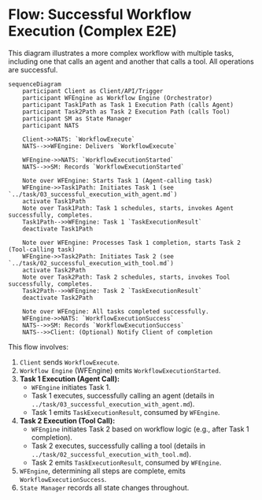 # Flow: Successful Workflow Execution (Complex E2E)

This diagram illustrates a more complex workflow with multiple tasks, including one that calls an agent and another that calls a tool. All operations are successful.

```mermaid
sequenceDiagram
    participant Client as Client/API/Trigger
    participant WFEngine as Workflow Engine (Orchestrator)
    participant Task1Path as Task 1 Execution Path (calls Agent)
    participant Task2Path as Task 2 Execution Path (calls Tool)
    participant SM as State Manager
    participant NATS

    Client->>NATS: `WorkflowExecute`
    NATS-->>WFEngine: Delivers `WorkflowExecute`

    WFEngine->>NATS: `WorkflowExecutionStarted`
    NATS-->>SM: Records `WorkflowExecutionStarted`

    Note over WFEngine: Starts Task 1 (Agent-calling task)
    WFEngine->>Task1Path: Initiates Task 1 (see `../task/03_successful_execution_with_agent.md`)
    activate Task1Path
    Note over Task1Path: Task 1 schedules, starts, invokes Agent successfully, completes.
    Task1Path-->>WFEngine: Task 1 `TaskExecutionResult`
    deactivate Task1Path

    Note over WFEngine: Processes Task 1 completion, starts Task 2 (Tool-calling task)
    WFEngine->>Task2Path: Initiates Task 2 (see `../task/02_successful_execution_with_tool.md`)
    activate Task2Path
    Note over Task2Path: Task 2 schedules, starts, invokes Tool successfully, completes.
    Task2Path-->>WFEngine: Task 2 `TaskExecutionResult`
    deactivate Task2Path

    Note over WFEngine: All tasks completed successfully.
    WFEngine->>NATS: `WorkflowExecutionSuccess`
    NATS-->>SM: Records `WorkflowExecutionSuccess`
    NATS-->>Client: (Optional) Notify Client of completion

```

This flow involves:
1.  `Client` sends `WorkflowExecute`.
2.  `Workflow Engine` (WFEngine) emits `WorkflowExecutionStarted`.
3.  **Task 1 Execution (Agent Call):**
    *   `WFEngine` initiates Task 1.
    *   Task 1 executes, successfully calling an agent (details in `../task/03_successful_execution_with_agent.md`).
    *   Task 1 emits `TaskExecutionResult`, consumed by `WFEngine`.
4.  **Task 2 Execution (Tool Call):**
    *   `WFEngine` initiates Task 2 based on workflow logic (e.g., after Task 1 completion).
    *   Task 2 executes, successfully calling a tool (details in `../task/02_successful_execution_with_tool.md`).
    *   Task 2 emits `TaskExecutionResult`, consumed by `WFEngine`.
5.  `WFEngine`, determining all steps are complete, emits `WorkflowExecutionSuccess`.
6.  `State Manager` records all state changes throughout. 
